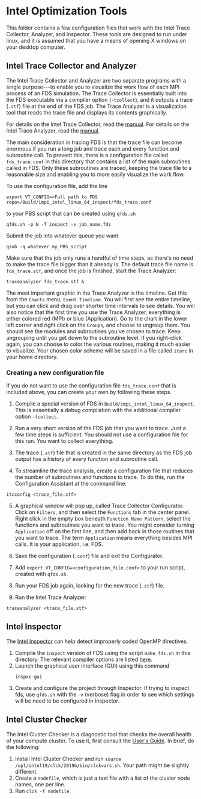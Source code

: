 # Intel Optimization Tools

This folder contains a few configuration files that work with the Intel Trace Collector, Analyzer, and Inspector. These tools are designed to run under linux, and it is assumed that you have a means of opening X windows on your desktop computer.

## Intel Trace Collector and Analyzer

The Intel Trace Collector and Analyzer are two separate programs with a single purpose---to enable you to visualize the work flow of each MPI process of an FDS simulation. The Trace Collector is essentially built into the FDS executable via a compiler option (`-tcollect`), and it outputs a trace (`.stf`) file at the end of the FDS job. The Trace Analyzer is a visualization tool that reads the trace file and displays its contents graphically.

For details on the Intel Trace Collector, read the [manual](https://software.intel.com/sites/default/files/intel-trace-collector-2018-user-and-reference-guide.pdf). For details on the Intel Trace Analyzer, read the [manual](https://software.intel.com/en-us/ita-user-and-reference-guide).

The main consideration in tracing FDS is that the trace file can become enormous if you run a long job and trace each and every function and subroutine call. To prevent this, there is a configuration file called `fds_trace.conf` in this directory that contains a list of the main subroutines called in FDS. Only these subroutines are traced, keeping the trace file to a reasonable size and enabling you to more easily visualize the work flow. 

To use the configuration file, add the line
```
export VT_CONFIG=<Full path to FDS repo>/Build/impi_intel_linux_64_inspect/fds_trace.conf
```
to your PBS script that can be created using `qfds.sh`
```
qfds.sh -p N -T inspect -v job_name.fds
```
Submit the job into whatever queue you want
```
qsub -q whatever my_PBS_script
```
Make sure that the job only runs a handful of time steps, as there's no need to make the trace file bigger than it already is. The default trace file name is `fds_trace.stf`, and once the job is finished, start the Trace Analyzer:
```
traceanalyzer fds_trace.stf &
```
The most important graphic in the Trace Analyzer is the timeline. Get this from the `Charts` menu, `Event Timeline`. You will first see the entire timeline, but you can click and drag over shorter time intervals to see details. You will also notice that the first time you use the Trace Analyzer, everything is either colored red (MPI) or blue (Application). Go to the chart in the lower left corner and right click on the `Groups`, and choose to ungroup them. You should see the modules and subroutines you've chosen to trace. Keep ungrouping until you get down to the subroutine level. If you right-click again, you can choose to color the various routines, making it much easier to visualize. Your chosen color scheme will be saved in a file called `itarc` in your home directory.


### Creating a new configuration file

If you do not want to use the configuration file `fds_trace.conf` that is included above, you can create your own by following these steps.

1. Compile a special version of FDS in `Build/impi_intel_linux_64_inspect`. This is essentially a debug compilation with the additional compiler option `-tcollect`. 

2. Run a very short version of the FDS job that you want to trace. Just a few time steps is sufficient. You should not use a configuration file for this run. You want to collect everything.

3. The trace (`.stf`) file that is created in the same directory as the FDS job output has a history of every function and subroutine call.

4. To streamline the trace analysis, create a configuration file that reduces the number of subroutines and functions to trace. To do this, run the Configuration Assistant at the command line:
```
itcconfig <trace_file.stf>
```

5. A graphical window will pop up, called Trace Collector Configurator. Click on `Filters`, and then select the `Functions` tab in the center panel. Right click in the empty box beneath `Function Name Pattern`, select the functions and subroutines you want to trace. You might consider turning `Application` off on the first line, and then add back in those routines that you want to trace. The term `Application` means everything besides MPI calls. It is your application, i.e. FDS. 

6. Save the configuration (`.conf`) file and exit the Configurator.

6. Add `export VT_CONFIG=<configuration_file.conf>` to your run script, created with `qfds.sh`.

7. Run your FDS job again, looking for the new trace (`.stf`) file.

8. Run the Intel Trace Analyzer:
```
traceanalyzer <trace_file.stf>
```

## Intel Inspector

The [Intel Inspector](https://software.intel.com/en-us/node/622387) can help detect improperly coded OpenMP directives.

1. Compile the `inspect` version of FDS using the script `make_fds.sh` in this directory. The relevant compiler options are listed [here](https://software.intel.com/en-us/inspector-user-guide-linux-building-applications).
2. Launch the graphical user interface (GUI) using this command
   ```
   inspxe-gui
   ```
3. Create and configure the project through Inspector. If trying to inspect fds, use `qfds.sh` with the `-v` (verbose) flag in order to see which settings will be need to be configured in Inspector.


## Intel Cluster Checker

The Intel Cluster Checker is a diagnostic tool that checks the overall health of your compute cluster. To use it, first consult the [User's Guide](https://software.intel.com/en-us/cluster-checker-user-guide-2019-beta). In brief, do the following:

   1. Install Intel Cluster Checker and run `source /opt/intel19/clck/2019b/bin/clckvars.sh`. Your path might be slightly different.
   2. Create a `nodefile`, which is just a text file with a list of the cluster node names, one per line.
   3. Run `clck -f nodefile`

